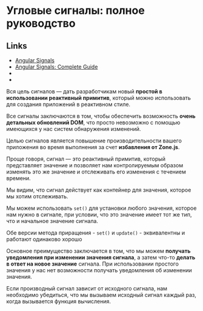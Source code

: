 # Угловые сигналы: полное руководство

## Links

- [Angular Signals](https://angular.io/guide/signals)
- [Angular Signals: Complete Guide](https://blog.angular-university.io/angular-signals/)
- []()
- []()

Вся цель сигналов — дать разработчикам новый **простой в использовании реактивный примитив**, который можно использовать для создания приложений в реактивном стиле.

Все сигналы заключаются в том, чтобы обеспечить возможность **очень детальных обновлений DOM**, что просто невозможно с помощью имеющихся у нас систем обнаружения изменений.

Целью сигналов является повышение производительности вашего приложения во время выполнения за счет **избавления от Zone.js**.

Проще говоря, сигнал — это реактивный примитив, который представляет значение и позволяет нам контролируемым образом изменять это же значение и отслеживать его изменения с течением времени.

Мы видим, что сигнал действует как контейнер для значения, которое мы хотим отслеживать.

Мы можем использовать `set()` для установки любого значения, которое нам нужно в сигнале, при условии, что это значение имеет тот же тип, что и начальное значение сигнала.

Обе версии метода приращения - `set()` и `update()` - эквивалентны и работают одинаково хорошо

Основное преимущество заключается в том, что мы можем **получать уведомления при изменении значения сигнала**, а затем что-то **делать в ответ на новое значение** сигнала.
При использовании простого значения у нас нет возможности получать уведомления об изменении значения.

Если производный сигнал зависит от исходного сигнала, нам необходимо убедиться, что мы вызываем исходный сигнал каждый раз, когда вызывается функция вычисления.



